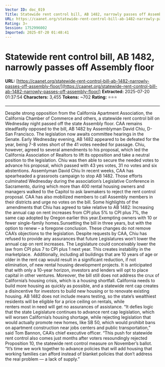 ```yaml
---
Vector ID: doc_019
Title: Statewide rent control bill, AB 1482, narrowly passes off Assembly floor
URL: https://caanet.org/statewide-rent-control-bill-ab-1482-narrowly-passes-off-assembly-floor/
Rating: 3⭐
Session: 1752996002
Imported: 2025-07-20 01:48:41
---
```


# Statewide rent control bill, AB 1482, narrowly passes off Assembly floor

**URL:** [https://caanet.org/statewide-rent-control-bill-ab-1482-narrowly-passes-off-assembly-floor/](https://caanet.org/statewide-rent-control-bill-ab-1482-narrowly-passes-off-assembly-floor/)
**Extracted:** 2025-07-20 01:37:54
**Characters:** 3,455
**Tokens:** ~702
**Rating:** ⭐⭐⭐

---


Despite strong opposition from the California Apartment Association, the California Chamber of Commerce and others, a statewide rent control bill on Wednesday night passed off the state Assembly floor.
CAA remains steadfastly opposed to the bill, AB 1482 by Assemblyman David Chiu, D-San Francisco. The legislation now awaits committee hearings in the Senate.
Early Wednesday evening, AB 1482 appeared to be defeated for the year, being 7-8 votes short of the 41 votes needed for passage. Chiu, however, agreed to several amendments to his proposal, which led the California Association of Realtors to lift its opposition and take a neutral position to the legislation.
Chiu was then able to secure the needed votes to advance his proposal, which passed with 43 yes votes, 31 no votes and six abstentions.
Assemlyman David Chiu
In recent weeks, CAA has spearheaded a grassroots campaign to stop AB 1482. Those efforts culminated Wednesday during the association’s Legislative Conference in Sacramento, during which more than 400 rental housing owners and managers walked to the Capitol to ask lawmakers to reject the rent control proposal. CAA has also mobilized members to call Assembly members in their districts and urge no votes on the bill.
Some highlights of the  amendments that Chiu has agreed to take relative to AB 1482:
Increasing the annual cap on rent increases from CPI plus 5% to CPI plus 7%, the same cap adopted by Oregon earlier this year.Exempting owners with 10 or fewer single-family homes.Sunsetting the bill in three years, but with the option to renew – a foregone conclusion.
​These changes do not remove CAA’s objections to the legislation. Despite requests by CAA, Chiu has refused to provide any assurances that future Legislatures won’t lower the annual cap on rent increases. The Legislature could conceivably lower the law from CPI plus 7 to CPI plus 1 next year. This creates instability in the marketplace. 
Additionally, including all buildings that are 10 years of age or older in the rent cap would result in a significant reduction, if not elimination, of new rental housing development projects. It is anticipated that with only a 10-year horizon, investors and lenders will opt to place capital in other ventures.
Moreover, the bill still does not address the crux of California’s housing crisis, which is a housing shortfall. California needs to build more housing as quickly as possible, and a statewide rent cap creates a disincentive for investors to build new housing or to renovate existing housing.
AB 1482 does not include means testing, so the state’s wealthiest residents will be eligible for a price ceiling on rentals, while renters most in need will get no assurances of assistance.
“It defies logic that the state Legislature continues to advance rent cap legislation, which will worsen California’s housing shortage, while rejecting legislation that would actually promote new homes, like SB 50, which would prohibit bans on apartment construction near jobs centers and public transportation,” said Tom Bannon, CAA’s chief executive officer. “This push for statewide rent control also comes just months after voters resoundingly rejected Proposition 10, the statewide rent control measure on November’s ballot.
“It’s time we work together to advance policies that will add housing that working families can afford instead of blanket policies that don’t address the real problem — a lack of supply.”


